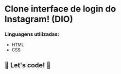 # Clone interface de login do Instagram! (DIO)

### Linguagens utilizadas:

* HTML 
* CSS 

## 🚀 Let's code! 🚀
